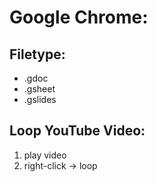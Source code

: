 # Google Chrome:

## Filetype:
* .gdoc
* .gsheet
* .gslides

## Loop YouTube Video:
1. play video
2. right-click -> loop